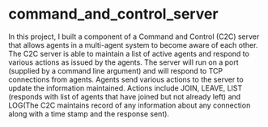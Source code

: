 # command_and_control_server
In this project, I built a component of a Command and Control (C2C) server that allows agents in a multi-agent system to become aware of each other. The C2C server is able to maintain a list of active agents and respond to various actions as issued by the agents. The server will run on a port (supplied by a command line argument) and will respond to TCP connections from agents. Agents send various actions to the server to update the information maintained. Actions include JOIN, LEAVE, LIST (responds with list of agents that have joined but not already left) and LOG(The C2C maintains record of any information about any connection along with a time stamp and the response sent).
